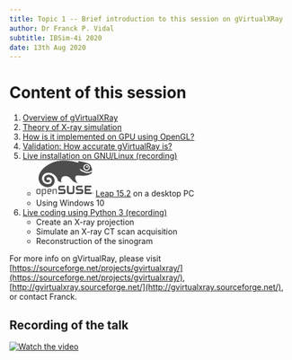 ```yaml
---
title: Topic 1 -- Brief introduction to this session on gVirtualXRay
author: Dr Franck P. Vidal
subtitle: IBSim-4i 2020
date: 13th Aug 2020
---
```



# Content of this session

1. [Overview of gVirtualXRay](1-overview/README.html#(2))
2. [Theory of X-ray simulation](2-theory/README.html#(2))
3. [How is it implemented on GPU using OpenGL?](3-implementation/README.html#(2))
4. [Validation: How accurate gVirtualRay is?](4-validation/README.html#(2))
5. [Live installation on GNU/Linux (recording)](5-install/README.html#(2))
    - ![openSuse](img/openSUSE-logo.png) [Leap 15.2](https://software.opensuse.org/distributions/leap/15_2) on a desktop PC
    <!-- - [![Red Hat Enterprise Linux](img/redhat-logo.png)](https://www.redhat.com/en/technologies/linux-platforms/enterprise-linux) on [SuperComputing Wales](https://portal.supercomputing.wales/) -->
    - Using Windows 10
6. [Live coding using Python 3 (recording)](6-coding/README.html#(2))
    - Create an X-ray projection
    - Simulate an X-ray CT scan acquisition
    - Reconstruction of the sinogram
    <!-- - Use in an optimisation framework -->

For more info on gVirtualRay, please visit [https://sourceforge.net/projects/gvirtualxray/](https://sourceforge.net/projects/gvirtualxray/), [http://gvirtualxray.sourceforge.net/](http://gvirtualxray.sourceforge.net/), or contact Franck.

## Recording of the talk

[![Watch the video](https://img.youtube.com/vi/qj7K6-M4lCI/0.jpg)](https://youtu.be/qj7K6-M4lCI "Brief introduction to this session on gVirtualXRay")
